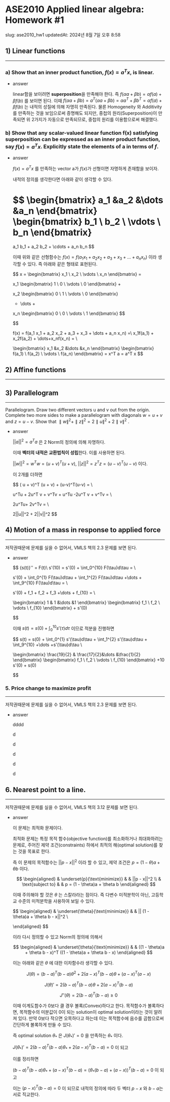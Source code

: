 # ASE2010 Applied linear algebra: Homework #1

slug: ase2010_hw1
updatedAt: 2024년 8월 7일 오후 8:58

## 1) Linear functions

---

### a) Show that an inner product function, $f(x) = a^T x$, is linear.

- answer
    
    linear함을 보이려면 **superposition**을 만족해야 한다. 즉 $f(\alpha a + \beta b) = \alpha f(a) + \beta f(b)$ 를 보이면 된다. 이때 $f(\alpha a + \beta b) = a^T(\alpha a + \beta b) = \alpha a^T + \beta b^T = \alpha f(a) + \beta f(b)$ 는 내적의 성질에 의해 자명히 만족된다. 물론 Homogeneity 와 Additivity 를 만족하는 것을 보임으로써 증명해도 되지만, 중첩의 원리(Superposition)이 만족되면 위 2가지가 자동으로 만족되므로, 중첩의 원리를 이용함으로써 해결했다. 
    

### b) Show that any scalar-valued linear function f(x) satisfying superposition can be expressed as an inner product function, say $f(x) = a^T x$. Explicitly state the elements of a in terms of $f$.

- answer
    
    $f(x) = a^T x$ 를 만족하는 vector a가 $f(x)$가 선형이면 자명하게 존재함을 보이자.
    
    내적의 정의를 생각한다면 아래와 같이 생각할 수 있다.
    
    $$
    \begin{bmatrix}
    a_1 &a_2 &\dots &a_n
    \end{bmatrix}
    \begin{bmatrix}
    b_1 \\
    b_2 \\
    \vdots \\
    b_n
    \end{bmatrix}
    =
    a_1 b_1 + a_2 b_2 + \cdots + a_n b_n
    $$
    
    이때 위와 같은 선형함수는 $f(x) = f(a_1 x_1 + a_2 x_2 + a_3 + x_3 + \dots + a_n x_n)$ 이라 생각할 수 있다.  즉 아래와 같은 형태로 표현된다.
    
    $$
    x = \begin{bmatrix}
    x_1 \\
    x_2 \\
    \vdots \\
    x_n
    \end{bmatrix} =
    
    x_1 
    \begin{bmatrix}
    1 \\
    0 \\
    \vdots \\
    0
    \end{bmatrix} +
    
    x_2 
    \begin{bmatrix}
    0 \\
    1 \\
    \vdots \\
    0
    \end{bmatrix} 
    
    + \dots + 
    
    x_n 
    \begin{bmatrix}
    0 \\
    0 \\
    \vdots \\
    1
    \end{bmatrix} 
    $$
    
    $$
    
    f(x) = f(a_1 x_1 + a_2 x_2 + a_3 + x_3 + \dots + a_n x_n) =\\ x_1f(a_1) + x_2f(a_2) + \dots+x_nf(x_n) = \\
    
    \begin{bmatrix}
    x_1 &x_2 &\dots &x_n
    \end{bmatrix}
    \begin{bmatrix}
    f(a_1) \\
    f(a_2) \\
    \vdots \\
    f(a_n)
    \end{bmatrix}
    = x^T a = a^T x
    $$
    

## 2) Affine functions

---

## 3) Parallelogram

---

Parallelogram. Draw two different vectors u and v out from the origin. Complete two
more sides to make a parallelogram with diagonals $w = u + v$ and $z = u − v$. Show
that $∥w∥^2 + ∥z∥^2 = 2∥u∥^2 + 2∥v∥^2$
.

- answer
    
    $||a||^2 =  a^T a$ 은 2 Norm의 정의에 의해 자명하다. 
    
    이때 **벡터의 내적은 교환법칙이 성립**한다. 이를 사용하면 된다. 
    
    $||w||^2 = w^T w = ( u + v)^T (u + v)$, $||z||^2 = z^T z = (u-v)^T(u-v)$ 이다. 
    
    이 2개를 더하면
    
    $$
    ( u + v)^T (u + v) +  (u-v)^T(u-v) = \\ 
    
    u^Tu + 2u^T v + v^Tv +  u^Tu -2u^T v + v^Tv = \\
    
    2u^Tu+ 2v^Tv = \\
    
    2||u||^2 + 2||v||^2 
    $$
    

## 4) Motion of a mass in response to applied force

---

저작권때문에 문제를 실을 수 없어서, VMLS 책의 2.3 문제를 보면 된다. 

- answer
    
    $$
    {s(t)}'' = F(t)\\
    s'(10) = s'(0) + \int_0^{10} F(\tau)d\tau = \\
    
     s'(0) + \int_0^{1} F(\tau)d\tau + \int_1^{2} F(\tau)d\tau +\dots + 
    \int_9^{10} F(\tau)d\tau = 
    \\
    
     s'(0) + f_1 + f_2 + f_3 +\dots + f_{10} = \\
    
    \begin{bmatrix}
    1 & 1 &\dots &1
    \end{bmatrix}
    \begin{bmatrix}
    f_1 \\
    f_2 \\
    \vdots \\
    f_{10}
    \end{bmatrix} + s'(0)
    
    $$
    
    이때 $s(t) = s(0) +  \int_0^{10} {s}'(\tau)d\tau$ 이므로 적분을 진행하면 
    
    $$
    s(t) =  s(0) + \int_0^{1} s'(\tau)d\tau  + \int_1^{2} s'(\tau)d\tau  + \int_9^{10} +\dots +s'(\tau)d\tau  \\ 
    
    \begin{bmatrix}
    \frac{19}{2} & \frac{17}{2}&\dots &\frac{1}{2}
    \end{bmatrix}
    \begin{bmatrix}
    f_1 \\
    f_2 \\
    \vdots \\
    f_{10}
    \end{bmatrix} +10 s'(0) + s(0)
    
    $$
    

### 5.  Price change to maximize profit

---

저작권때문에 문제를 실을 수 없어서, VMLS 책의 2.3 문제를 보면 된다. 

- answer
    
    dddd
    
    d
    
    d
    
    d
    
    d
    
    d
    

## 6. Nearest point to a line.

---

저작권때문에 문제를 실을 수 없어서, VMLS 책의 3.12 문제를 보면 된다. 

- answer
    
    이 문제는 최적화 문제이다. 
    
    최적화 문제는 특정 목적 함수(objective function)를 최소화하거나 최대화하려는 문제로, 주어진 제약 조건(constraints) 하에서 최적의 해(optimal solution)를 찾는 것을 목표로 한다.  
    
    즉 이 문제의 목적함수는 $||p-x||^2$ 이라 할 수 있고, 제약 조건은 $p = (1- \theta)a + \theta b$ 이다.  
    
    $$
    \begin{aligned}
    & \underset{p}{\text{minimize}}
    & & ||p - x||^2 \\
    & \text{subject to}
    & & p = (1 - \theta)a + \theta b
    \end{aligned}
    $$
    
    이때 주의해야 할 것은 $\theta$ 는 스칼라라는 점이다. 즉 다변수 미적분학이 아닌, 고등학교 수준의 미적분학을 사용하여 보일 수 있다.  
    
    $$
    \begin{aligned}
    & \underset{\theta}{\text{minimize}}
    & & || (1 - \theta)a + \theta b - x||^2 \\
    
    \end{aligned}
    $$
    
    이라 다시 정의할 수 있고 Norm의 정의에 의해서 
    
    $$
    \begin{aligned}
    & \underset{\theta}{\text{minimize}}
    & &
    ((1 - \theta)a + \theta b - x)^T ((1 - \theta)a + \theta b - x) \end{aligned}
    $$
    
    이는 아래와 같은 $\theta$ 에 대한 이차함수라 생각할 수 있다.
    
    $$
    J(\theta) = (b-a)^T (b-a) {\theta}^2 + 2(a-x)^T(b-a)\theta + (a-x)^T (a-x)   
    $$
    
    $$
    {J(\theta)}' = 2(b-a)^T(b-a)\theta + 2(a-x)^T(b-a)
    $$
    
    $$
    {{J}''(\theta)} =2(b-a)^T(b-a) \geq 0
    $$
    
    이때 이계도함수가 0보다 클 경우 볼록(Convex)하다고 한다. 목적함수가 볼록하다면, 목적함수의 미분값이 0이 되는 solution이 optimal solution이라는 것이 알려져 있다. 만약 0보다 작으면 오목하다고 하는데 이는 목적함수에 음수를 곱함으로써 간단하게 볼록하게 만들 수 있다. 
    
    즉 optimal solution $\theta_*$ 은 ${J}{(\theta_*)}' = 0$ 을 만족하는 $\theta_*$ 이다. 
    
    ${J(\theta_*)}' = 2(b-a)^T(b-a)\theta_* + 2(a-x)^T(b-a) = 0$ 이 되고
    
    이를 정리하면
    
    $(b-a)^T(b-a)\theta_* + (a-x)^T(b-a) = (\theta_* (b-a) + (a-x))^T (b-a) = 0$ 이 되고 
    
    이는 $(p-x)^T(b-a) =0$ 이 되므로 내적의 정의에 따라 두 벡터 $p-x$ 와 $b-a$는 서로 직교한다.